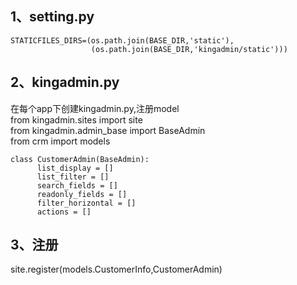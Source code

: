 1、setting.py<br>
------
```
STATICFILES_DIRS=(os.path.join(BASE_DIR,'static'),
                  (os.path.join(BASE_DIR,'kingadmin/static')))
```

2、kingadmin.py<br>
------
在每个app下创建kingadmin.py,注册model<br>
from kingadmin.sites import site<br>
from kingadmin.admin_base import BaseAdmin<br>
from crm import models<br>
```
class CustomerAdmin(BaseAdmin):
      list_display = []
      list_filter = []
      search_fields = []
      readonly_fields = []
      filter_horizontal = []
      actions = []
```
3、注册
------
site.register(models.CustomerInfo,CustomerAdmin)

